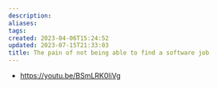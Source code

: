 ```yaml
---
description:
aliases: 
tags: 
created: 2023-04-06T15:24:52
updated: 2023-07-15T21:33:03
title: The pain of not being able to find a software job
---
```

- https://youtu.be/BSmLRK0liVg
